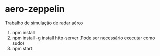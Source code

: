 # aero-zeppelin
Trabalho de simulação de radar aéreo

1. npm install
2. npm install -g install http-server (Pode ser necessário executar como sudo)
3. npm start
